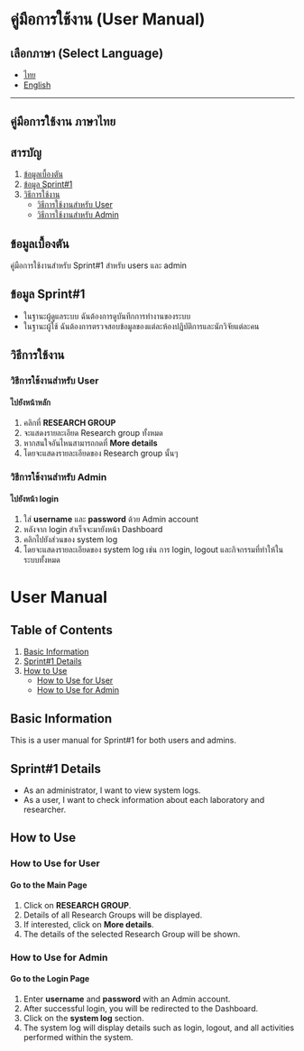 # คู่มือการใช้งาน (User Manual)

## เลือกภาษา (Select Language)
- [ไทย](#คู่มือการใช้งาน-ภาษาไทย)
- [English](#user-manual)

---

## คู่มือการใช้งาน ภาษาไทย
## สารบัญ
1. [ข้อมูลเบื้องตัน](#ข้อมูลเบื้องตัน)
2. [ข้อมูล Sprint#1](#ข้อมูล-sprint1)
3. [วิธีการใช้งาน](#วิธีการใช้งาน)
   - [วิธีการใช้งานสำหรับ User](#วิธีการใช้งานสำหรับ-user)
   - [วิธีการใช้งานสำหรับ Admin](#วิธีการใช้งานสำหรับ-admin)

## ข้อมูลเบื้องตัน
คู่มือการใช้งานสำหรับ Sprint#1 สำหรับ users และ admin

## ข้อมูล Sprint#1
- ในฐานะผู้ดูแลระบบ ฉันต้องการดูบันทึกการทำงานของระบบ
- ในฐานะผู้ใช้ ฉันต้องการตรวจสอบข้อมูลของแต่ละห้องปฏิบัติการและนักวิจัยแต่ละคน

## วิธีการใช้งาน

### วิธีการใช้งานสำหรับ User 
#### ไปยังหน้าหลัก
1. คลิกที่ **RESEARCH GROUP**
2. จะแสดงรายละเอียด Research group ทั้งหมด
3. หากสนใจอันไหนสามารถกดที่ **More details**
4. โดยจะแสดงรายละเอียดของ Research group นั้นๆ

### วิธีการใช้งานสำหรับ Admin
#### ไปยังหน้า login
1. ใส่ **username** และ **password** ด้วย Admin account
2. หลังจาก login สำเร็จจะมายังหน้า Dashboard
3. คลิกไปยังส่วนของ system log
4. โดยจะแสดงรายละเอียดของ system log เช่น การ login, logout และกิจกรรมที่ทำให้ในระบบทั้งหมด

# User Manual

## Table of Contents
1. [Basic Information](#basic-information)
2. [Sprint#1 Details](#sprint1-details)
3. [How to Use](#how-to-use)
   - [How to Use for User](#how-to-use-for-user)
   - [How to Use for Admin](#how-to-use-for-admin)

## Basic Information
This is a user manual for Sprint#1 for both users and admins.

## Sprint#1 Details
- As an administrator, I want to view system logs.
- As a user, I want to check information about each laboratory and researcher.

## How to Use

### How to Use for User
#### Go to the Main Page
1. Click on **RESEARCH GROUP**.
2. Details of all Research Groups will be displayed.
3. If interested, click on **More details**.
4. The details of the selected Research Group will be shown.

### How to Use for Admin
#### Go to the Login Page
1. Enter **username** and **password** with an Admin account.
2. After successful login, you will be redirected to the Dashboard.
3. Click on the **system log** section.
4. The system log will display details such as login, logout, and all activities performed within the system.
   
